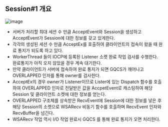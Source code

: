 ## Session#1 개요
![image](https://user-images.githubusercontent.com/68372094/163756375-c65efe66-1197-4662-a53e-9498a26e64e7.png)

* 서버가 처리할 최대 세션 수 만큼 AcceptEvent와 Session을 생성하고 AcceptEvent가 Session에 대한 정보를 갖고 있게한다.
* 각각의 생성된 세션 수 만큼 AcceptEx를 호출하여 클라이언트의 접속이 왔을 때 완료 통지가 되도록 하고 있다.
* WorkerThread 들이 IOCP에 등록된 Listener 소켓 완료 작업 검사를 수행한다. 완료통지가 아직 오지 않았을 경우 계속 대기한다.
* 만약 클라이언트가 서버에 접속하여 완료 통지가 되면  GQCS가 깨어나고 OVERLAPPED 인자를 통해 owner를 검사한다.
* AcceptEx의 경우 owner가 Listener이므로 Lister에 있는 Dispatch 함수를 호출하여 OVERLAPPED 인자로 전달받은 값을 AccpetEvent로 캐스팅하여 해당 Session 및 클라이언트 소켓에 대한 정보를 얻는다.
* OVERLAPPED 구조체를 상속받은 RecvEvent에 Session에 대한 정보를 넣은 후 해당 Session의 소켓으로 WSARecv 비동기 함수를 호출하며 RecvEvent 인자와 RecvBuffer을 넘긴다.
* WSARecv 작업 역시 I/O 작업 완료시 GQCS 를 통해 완료 통지가 오면 처리한다.

